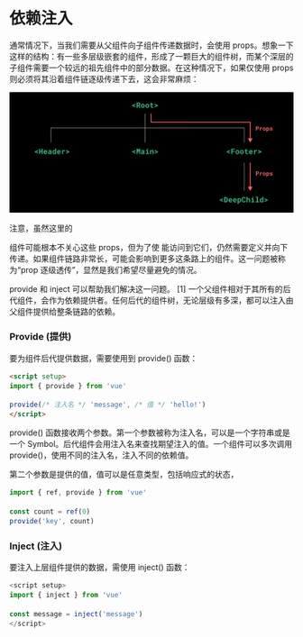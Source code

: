 # 依赖注入

通常情况下，当我们需要从父组件向子组件传递数据时，会使用 props。想象一下这样的结构：有一些多层级嵌套的组件，形成了一颗巨大的组件树，而某个深层的子组件需要一个较远的祖先组件中的部分数据。在这种情况下，如果仅使用 props 则必须将其沿着组件链逐级传递下去，这会非常麻烦：

![image](images/E3AA5B98BD2D406CB8A5DB893458C83Dclipboard.png)

注意，虽然这里的 <Footer> 组件可能根本不关心这些 props，但为了使 <DeepChild> 能访问到它们，仍然需要定义并向下传递。如果组件链路非常长，可能会影响到更多这条路上的组件。这一问题被称为“prop 逐级透传”，显然是我们希望尽量避免的情况。

provide 和 inject 可以帮助我们解决这一问题。 [1] 一个父组件相对于其所有的后代组件，会作为依赖提供者。任何后代的组件树，无论层级有多深，都可以注入由父组件提供给整条链路的依赖。

### Provide (提供)

要为组件后代提供数据，需要使用到 provide() 函数：

```html
<script setup>
import { provide } from 'vue'

provide(/* 注入名 */ 'message', /* 值 */ 'hello!')
</script>
```

provide() 函数接收两个参数。第一个参数被称为注入名，可以是一个字符串或是一个 Symbol。后代组件会用注入名来查找期望注入的值。一个组件可以多次调用 provide()，使用不同的注入名，注入不同的依赖值。

第二个参数是提供的值，值可以是任意类型，包括响应式的状态，

```js
import { ref, provide } from 'vue'

const count = ref(0)
provide('key', count)
```

### Inject (注入)

要注入上层组件提供的数据，需使用 inject() 函数：

```js
<script setup>
import { inject } from 'vue'

const message = inject('message')
</script>
```